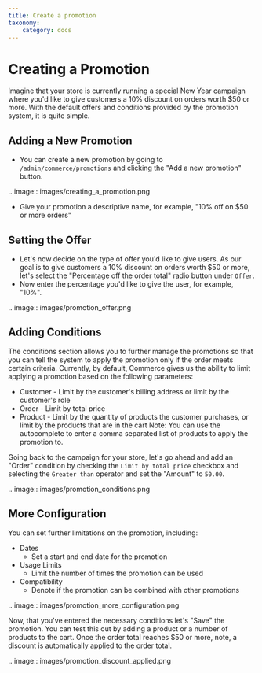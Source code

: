 ```yaml
---
title: Create a promotion
taxonomy:
    category: docs
---
```


Creating a Promotion
==================

Imagine that your store is currently running a special New Year campaign where you'd like to give customers a 10% discount on orders worth $50 or more. With the default offers and conditions provided by the promotion system, it is quite simple.

Adding a New Promotion
----------------------

- You can create a new promotion by going to ``/admin/commerce/promotions`` and clicking the "Add a new promotion" button.

.. image:: images/creating_a_promotion.png

- Give your promotion a descriptive name, for example, "10% off on $50 or more orders"
  
Setting the Offer
-----------------

- Let's now decide on the type of offer you'd like to give users. As our goal is to give customers a 10% discount on orders worth $50 or more, let's select the "Percentage off the order total" radio button under ``Offer``.
- Now enter the percentage you'd like to give the user, for example, "10%".

.. image:: images/promotion_offer.png

  
Adding Conditions
-----------------

The conditions section allows you to further manage the promotions so that you can tell the system to apply the promotion only if the order meets certain criteria. Currently, by default, Commerce gives us the ability to limit applying a promotion based on the following parameters:

- Customer - Limit by the customer's billing address or limit by the customer's role
- Order - Limit by total price
- Product - Limit by the quantity of products the customer purchases, or limit by the products that are in the cart
Note: You can use the autocomplete to enter a comma separated list of products to apply the promotion to.

Going back to the campaign for your store, let's go ahead and add an "Order" condition by checking the ``Limit by total price`` checkbox and selecting the ``Greater than`` operator and set the "Amount" to ``50.00``.

.. image:: images/promotion_conditions.png


More Configuration
------------------

You can set further limitations on the promotion, including:

- Dates
  - Set a start and end date for the promotion
- Usage Limits
  - Limit the number of times the promotion can be used
- Compatibility
  - Denote if the promotion can be combined with other promotions

.. image:: images/promotion_more_configuration.png


Now, that you've entered the necessary conditions let's "Save" the promotion. You can test this out by adding a product or a number of products to the cart. Once the order total reaches $50 or more, note, a discount is automatically applied to the order total.

.. image:: images/promotion_discount_applied.png

